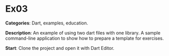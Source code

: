 # Ex03

**Categories**: Dart, examples, education.

**Description**:
An example of using two dart files with one library.
A sample command-line application to show how to prepare a template for exercises.

**Start**:
Clone the project and open it with Dart Editor.







